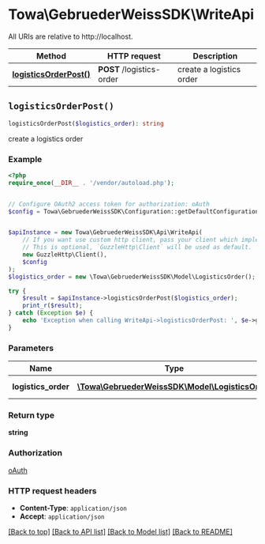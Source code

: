 # Towa\GebruederWeissSDK\WriteApi

All URIs are relative to http://localhost.

Method | HTTP request | Description
------------- | ------------- | -------------
[**logisticsOrderPost()**](WriteApi.md#logisticsOrderPost) | **POST** /logistics-order | create a logistics order


## `logisticsOrderPost()`

```php
logisticsOrderPost($logistics_order): string
```

create a logistics order

### Example

```php
<?php
require_once(__DIR__ . '/vendor/autoload.php');


// Configure OAuth2 access token for authorization: oAuth
$config = Towa\GebruederWeissSDK\Configuration::getDefaultConfiguration()->setAccessToken('YOUR_ACCESS_TOKEN');


$apiInstance = new Towa\GebruederWeissSDK\Api\WriteApi(
    // If you want use custom http client, pass your client which implements `GuzzleHttp\ClientInterface`.
    // This is optional, `GuzzleHttp\Client` will be used as default.
    new GuzzleHttp\Client(),
    $config
);
$logistics_order = new \Towa\GebruederWeissSDK\Model\LogisticsOrder(); // \Towa\GebruederWeissSDK\Model\LogisticsOrder | logistics order

try {
    $result = $apiInstance->logisticsOrderPost($logistics_order);
    print_r($result);
} catch (Exception $e) {
    echo 'Exception when calling WriteApi->logisticsOrderPost: ', $e->getMessage(), PHP_EOL;
}
```

### Parameters

Name | Type | Description  | Notes
------------- | ------------- | ------------- | -------------
 **logistics_order** | [**\Towa\GebruederWeissSDK\Model\LogisticsOrder**](../Model/LogisticsOrder.md)| logistics order |

### Return type

**string**

### Authorization

[oAuth](../../README.md#oAuth)

### HTTP request headers

- **Content-Type**: `application/json`
- **Accept**: `application/json`

[[Back to top]](#) [[Back to API list]](../../README.md#endpoints)
[[Back to Model list]](../../README.md#models)
[[Back to README]](../../README.md)
